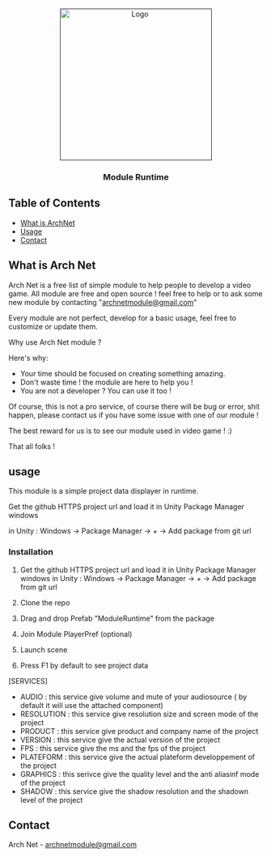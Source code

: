 
<!-- PROJECT LOGO -->
<br />
<p align="center">
  <a href="">
    <img src="https://github.com/ArchNetModule/Stockage/blob/master/Images/ArchNetLogo.png" alt="Logo" width="300">
  </a>

  <h3 align="center">Module Runtime</h3>
</p>



<!-- TABLE OF CONTENTS -->
## Table of Contents

* [What is ArchNet](#about-the-project)
* [Usage](#usage)
* [Contact](#contact)



<!-- ABOUT THE PROJECT -->
## What is Arch Net

Arch Net is a free list of simple module to help people to develop a video game.
All module are free and open source ! feel free to help or to ask some new module by contacting "archnetmodule@gmail.com"

Every module are not perfect, develop for a basic usage, feel free to customize or update them.

Why use Arch Net module ?

Here's why:
* Your time should be focused on creating something amazing.
* Don't waste time ! the module are here to help you !
* You are not a developer ? You can use it too !

Of course, this is not a pro service, of course there will be bug or error, shit happen, please contact us if you have some issue with one of our module !

The best reward for us is to see our module used in video game ! :) 

That all folks !


<!-- Usage -->
## usage

This module is a simple project data displayer in runtime.

Get the github HTTPS project url and load it in Unity Package Manager windows

in Unity : Windows -> Package Manager -> + -> Add package from git url

### Installation

1. Get the github HTTPS project url and load it in Unity Package Manager windows
in Unity : Windows -> Package Manager -> + -> Add package from git url

2. Clone the repo

3. Drag and drop Prefab "ModuleRuntime"  from the package

4. Join Module PlayerPref (optional)

5. Launch scene

6. Press F1 by default to see project data


[SERVICES]

- AUDIO : this service give volume and mute of your audiosource ( by default it will use the attached component)
- RESOLUTION : this service give resolution size and screen mode of the project
- PRODUCT : this service give product and company name of the project
- VERSION : this service give the actual version of the project
- FPS : this service give the ms and the fps of the project
- PLATEFORM : this service give the actual plateform developpement of the project
- GRAPHICS : this serivce give the quality level and the anti aliasinf mode of the project
- SHADOW : this service give the shadow resolution and the shadown level of the project

<!-- CONTACT -->
## Contact

Arch Net - archnetmodule@gmail.com
